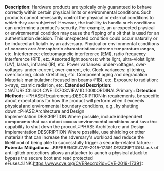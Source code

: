 **Description**: Hardware products are typically only guaranteed to behave correctly within certain physical limits or environmental conditions. Such products cannot necessarily control the physical or external conditions to which they are subjected. However, the inability to handle such conditions can undermine a product's security. For example, an unexpected physical or environmental condition may cause the flipping of a bit that is used for an authentication decision. This unexpected condition could occur naturally or be induced artificially by an adversary. Physical or environmental conditions of concern are: Atmospheric characteristics: extreme temperature ranges, etc. Interference: electromagnetic interference (EMI), radio frequency interference (RFI), etc. Assorted light sources: white light, ultra-violet light (UV), lasers, infrared (IR), etc. Power variances: under-voltages, over-voltages, under-current, over-current, etc. Clock variances: glitching, overclocking, clock stretching, etc. Component aging and degradation Materials manipulation: focused ion beams (FIB), etc. Exposure to radiation: x-rays, cosmic radiation, etc.
**Extended Description**: ::NATURE:ChildOf:CWE ID:703:VIEW ID:1000:ORDINAL:Primary::
**Detection Methods**: ::PHASE:Requirements:DESCRIPTION:In requirements, be specific about expectations for how the product will perform when it exceeds physical and environmental boundary conditions, e.g., by shutting down.::PHASE:Architecture and Design Implementation:DESCRIPTION:Where possible, include independent components that can detect excess environmental conditions and have the capability to shut down the product.::PHASE:Architecture and Design Implementation:DESCRIPTION:Where possible, use shielding or other materials that can increase the adversary's workload and reduce the likelihood of being able to successfully trigger a security-related failure.::
**Potential Mitigations**: ::REFERENCE:CVE-2019-17391:DESCRIPTION:Lack of anti-glitch protections allows an attacker to launch a physical attack to bypass the secure boot and read protected eFuses.:LINK:https://www.cve.org/CVERecord?id=CVE-2019-17391::